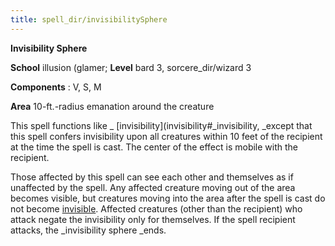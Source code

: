 ```yaml
---
title: spell_dir/invisibilitySphere
---
```

 **Invisibility Sphere**

**School** illusion (glamer; **Level** bard 3, sorcere_dir/wizard 3

**Components** : V, S, M

**Area** 10-ft.-radius emanation around the creature

This spell functions like _ [invisibility](invisibility#_invisibility, _except that this spell confers invisibility upon all creatures within 10 feet of the recipient at the time the spell is cast. The center of the effect is mobile with the recipient.

Those affected by this spell can see each other and themselves as if unaffected by the spell. Any affected creature moving out of the area becomes visible, but creatures moving into the area after the spell is cast do not become [invisible](../glossary#_invisible). Affected creatures (other than the recipient) who attack negate the invisibility only for themselves. If the spell recipient attacks, the _invisibility sphere _ends.

